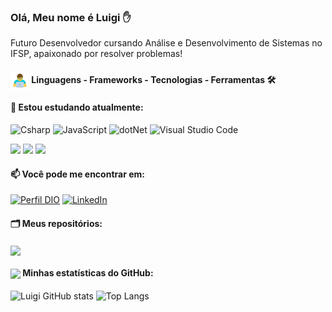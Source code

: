 ### Olá, Meu nome é Luigi ✋

Futuro Desenvolvedor cursando Análise e Desenvolvimento de Sistemas no IFSP, apaixonado por resolver problemas!


####  <img src="https://raw.githubusercontent.com/arthurgalanti/arthurgalanti/main/assets/man-technologist.gif" width="30" style="vertical-align: middle;"> Linguagens - Frameworks - Tecnologias - Ferramentas  🛠



#### 🌱 Estou estudando atualmente:
![Csharp](https://img.shields.io/badge/CSharp-%23934B8E?style=flat-square&labelColor=%23414141&logo=csharp&logoColor=white)
![JavaScript](https://img.shields.io/badge/JavaScript-%23EFD81D?style=flat-square&labelColor=%23414141&logo=javascript&logoColor=white)
![dotNet](https://img.shields.io/badge/.NET-%23631F74?style=flat-square&labelColor=%23414141&logo=dotnet&logoColor=white)
![Visual Studio Code](https://img.shields.io/badge/Visual%20Studio%20Code-%232D9EEA?style=flat-square&labelColor=%23414141&logo=visual-studio-code&logoColor=white)
</div></div>
<div>
<img src="https://img.shields.io/badge/Inglês-%2300A86B?style=flat-square&labelColor=%23414141logoColor=white" />
<img src="https://img.shields.io/badge/HTML5-E34F26?style=flat-square&logo=html5&logoColor=white" />
<img src="https://img.shields.io/badge/CSS3-1572B6?style=flat-square&logo=css3&logoColor=white" />
</div>

#### 📫 Você pode me encontrar em:

[![Perfil DIO](https://img.shields.io/badge/-Meu%20Perfil%20na%20DIO-30A3DC?style=for-the-badge)](https://www.dio.me/users/luigiluz22)
[![LinkedIn](https://img.shields.io/badge/-LinkedIn-%230A66C2?style=flat-square&labelColor=%230A66C2&logo=linkedin&logoColor=black&link=https://www.linkedin.com/in/luigi-w-luz/)](https://www.linkedin.com/in/luigi-w-luz/)


#### 🗂️ Meus repositórios:
<a href="https://github.com/LuigiWLuz">
  <img align="center" src="https://github-readme-stats.vercel.app/api/pin/?username=LuigiWLuz&repo=Jogo-da-Velha.&&theme=dark" />
</a>

#### <img src="https://github.githubassets.com/images/modules/logos_page/GitHub-Mark.png" width="30" style="vertical-align: middle;"> Minhas estatísticas do GitHub: 
![Luigi GitHub stats](https://github-readme-stats.vercel.app/api?username=LuigiWLuz&show_icons=true&bg_color=00000000)
![Top Langs](https://github-readme-stats.vercel.app/api/top-langs/?username=LuigiWLuz&hide_progress=true&bg_color=00000000)

#
